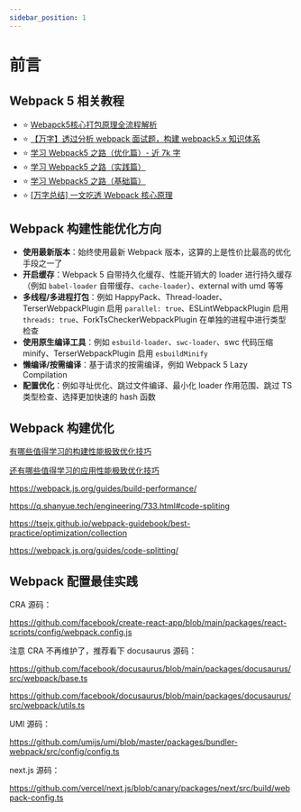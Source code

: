 ```yaml
---
sidebar_position: 1
---
```


# 前言

## Webpack 5 相关教程

- ⭐️ [Webapck5核心打包原理全流程解析](https://juejin.cn/post/7031546400034947108)
- ⭐️ [【万字】透过分析 webpack 面试题，构建 webpack5.x 知识体系](https://juejin.cn/post/7023242274876162084)
- ⭐️ [学习 Webpack5 之路（优化篇）- 近 7k 字](https://juejin.cn/post/6996816316875161637)
- ⭐️ [学习 Webpack5 之路（实践篇）](https://juejin.cn/post/6991774994552324133)
- ⭐️ [学习 Webpack5 之路（基础篇）](https://juejin.cn/post/6991630925792542750)
- ⭐️ [\[万字总结\] 一文吃透 Webpack 核心原理](https://juejin.cn/post/6949040393165996040)

## Webpack 构建性能优化方向

- **使用最新版本**：始终使用最新 Webpack 版本，这算的上是性价比最高的优化手段之一了
- **开启缓存**：Webpack 5 自带持久化缓存、性能开销大的 loader 进行持久缓存（例如 `babel-loader` 自带缓存、`cache-loader`）、external with umd 等等
- **多线程/多进程打包**：例如 HappyPack、Thread-loader、TerserWebpackPlugin 启用 `parallel: true`、ESLintWebpackPlugin 启用 `threads: true`、ForkTsCheckerWebpackPlugin 在单独的进程中进行类型检查
- **使用原生编译工具**：例如 `esbuild-loader`、`swc-loader`、swc 代码压缩 minify、TerserWebpackPlugin 启用 `esbuildMinify`
- **懒编译/按需编译**：基于请求的按需编译，例如 Webpack 5 Lazy Compilation
- **配置优化**：例如寻址优化、跳过文件编译、最小化 loader 作用范围、跳过 TS 类型检查、选择更加快速的 hash 函数

## Webpack 构建优化

[有哪些值得学习的构建性能极致优化技巧](https://juejin.cn/book/7115598540721618944/section/7119035365834358799)

[还有哪些值得学习的应用性能极致优化技巧](https://juejin.cn/book/7115598540721618944/section/7119035496281407503)

https://webpack.js.org/guides/build-performance/

https://q.shanyue.tech/engineering/733.html#code-spliting

https://tsejx.github.io/webpack-guidebook/best-practice/optimization/collection

https://webpack.js.org/guides/code-splitting/

## Webpack 配置最佳实践

CRA 源码：

https://github.com/facebook/create-react-app/blob/main/packages/react-scripts/config/webpack.config.js

注意 CRA 不再维护了，推荐看下 docusaurus 源码：

https://github.com/facebook/docusaurus/blob/main/packages/docusaurus/src/webpack/base.ts

https://github.com/facebook/docusaurus/blob/main/packages/docusaurus/src/webpack/utils.ts

UMI 源码：

https://github.com/umijs/umi/blob/master/packages/bundler-webpack/src/config/config.ts

next.js 源码：

https://github.com/vercel/next.js/blob/canary/packages/next/src/build/webpack-config.ts
